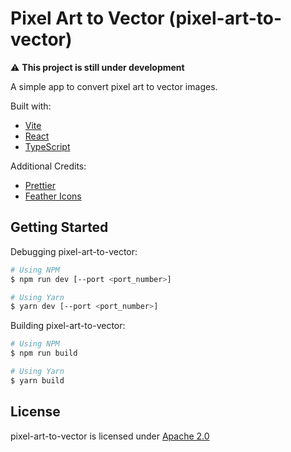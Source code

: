 # Pixel Art to Vector (pixel-art-to-vector)

⚠️ **This project is still under development**

A simple app to convert pixel art to vector images.

Built with:

-   [Vite](https://vitejs.dev)
-   [React](https://reactjs.org)
-   [TypeScript](https://www.typescriptlang.org)

Additional Credits:

-   [Prettier](https://prettier.io)
-   [Feather Icons](https://feathericons.com)

## Getting Started

Debugging pixel-art-to-vector:

```bash
# Using NPM
$ npm run dev [--port <port_number>]

# Using Yarn
$ yarn dev [--port <port_number>]
```

Building pixel-art-to-vector:

```bash
# Using NPM
$ npm run build

# Using Yarn
$ yarn build
```

## License

pixel-art-to-vector is licensed under [Apache 2.0](./LICENSE.txt)
